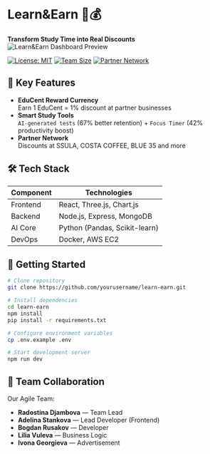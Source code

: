 # Learn&Earn 🎯💰  
**Transform Study Time into Real Discounts**  
![Learn&Earn Dashboard Preview](./images/preview.png)

[![License: MIT](https://img.shields.io/badge/License-MIT-blue.svg)](LICENSE)
[![Team Size](https://img.shields.io/badge/Team-5_Developers-blueviolet)]()
[![Partner Network](https://img.shields.io/badge/Partners-10+_Businesses-success)]()

## 🌟 Key Features
- **EduCent Reward Currency**  
  Earn 1 EduCent = 1% discount at partner businesses
- **Smart Study Tools**  
  ```AI-generated tests``` (67% better retention) + ```Focus Timer``` (42% productivity boost)
- **Partner Network**  
  Discounts at SSULA, COSTA COFFEE, BLUE 35 and more

## 🛠️ Tech Stack
| Component | Technologies |
|-----------|--------------|
| Frontend  | React, Three.js, Chart.js |
| Backend   | Node.js, Express, MongoDB |
| AI Core   | Python (Pandas, Scikit-learn) |
| DevOps    | Docker, AWS EC2 |

## 🚀 Getting Started

```bash
# Clone repository
git clone https://github.com/yourusername/learn-earn.git

# Install dependencies
cd learn-earn
npm install
pip install -r requirements.txt

# Configure environment variables
cp .env.example .env

# Start development server
npm run dev
```

## 🤝 Team Collaboration

Our Agile Team:

- **Radostina Djambova** &mdash; Team Lead  
- **Adelina Stankova** &mdash; Lead Developer (Frontend)  
- **Bogdan Rusakov** &mdash; Developer  
- **Lilia Vuleva** &mdash; Business Logic  
- **Ivona Georgieva** &mdash; Advertisement  
